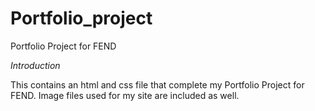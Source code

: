 # Portfolio_project
Portfolio Project for FEND

_Introduction_

This contains an html and css file that complete my Portfolio Project for FEND. Image files used for my site are included as well.
